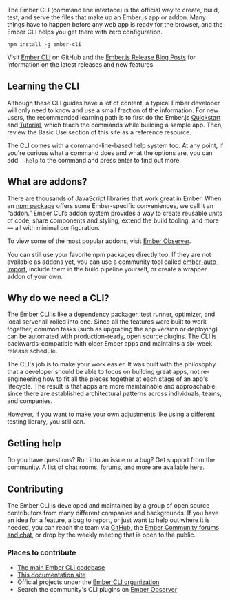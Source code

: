 The Ember CLI (command line interface) is the official way to create, build, test, and serve the files that make up an Ember.js app or addon.
Many things have to happen before any web app is ready for the browser, and the Ember CLI helps you get there with zero configuration.

```shell
npm install -g ember-cli
```

Visit [Ember CLI](https://github.com/ember-cli/ember-cli) on GitHub 
and the [Ember.js Release Blog Posts](https://www.emberjs.com/blog/tags/releases.html)
for information on the latest releases and new features.

## Learning the CLI

Although these CLI guides have a lot of content, a typical Ember developer will only need to know and use a small fraction of the information.
For new users, the recommended learning path is to first do the Ember.js [Quickstart](https://guides.emberjs.com/release/getting-started/quick-start/) and [Tutorial](https://guides.emberjs.com/release/tutorial/ember-cli/), which teach the commands while building a sample app. Then, review the Basic Use section of this site as a reference resource.

The CLI comes with a command-line-based help system too. At any point, if you're curious what a command does and what the options are, you can add `--help` to the command and press enter to find out more.

## What are addons?

There are thousands of JavaScript libraries that work great in Ember. When an [npm package](https://www.npmjs.com/) offers some Ember-specific conveniences, we call it an “addon.” Ember CLI’s addon system provides a way to create reusable units of code, share components and styling, extend the build tooling, and more — all with minimal configuration.

To view some of the most popular addons, visit [Ember Observer](https://emberobserver.com). 

You can still use your favorite npm packages directly too. If they are not available as addons yet, you can use
a community tool called [ember-auto-import](https://github.com/ef4/ember-auto-import), include them in the build pipeline yourself, or create a wrapper addon of your own.

## Why do we need a CLI?

The Ember CLI is like a dependency packager, test runner, optimizer, and local server all rolled into one. Since all the features were built to work together, common tasks (such as upgrading the app version or deploying) can be automated with production-ready, open source plugins. The CLI is backwards-compatible with older Ember apps and maintains a six-week release schedule.

The CLI's job is to make your work easier.
It was built with the philosophy that a developer should be able to focus on building great apps, not re-engineering how to fit all the pieces together at each stage of an app's lifecycle. The result is that apps are more maintainable and approachable, since there are established architectural patterns across individuals, teams, and companies.

However, if you want to make your own adjustments like using a different testing library, you still can.

## Getting help

Do you have questions? Run into an issue or a bug? Get support from the community. A list of chat rooms, forums, and more are available [here](https://www.emberjs.com/community/).

## Contributing

The Ember CLI is developed and maintained by a group of open source contributors from many different companies and backgrounds. If you have an idea for a feature, a bug to report, or just want to help out where it is needed, you can reach the team via [GitHub](https://github.com/ember-cli), the [Ember Community forums and chat](https://www.emberjs.com/community/), or drop by the weekly meeting that is open to the public.

### Places to contribute

- [The main Ember CLI codebase](https://github.com/ember-cli/ember-cli) 
- [This documentation site](https://github.com/ember-learn/cli-guides)
- Official projects under the [Ember CLI organization](https://github.com/ember-cli/) 
- Search the community's CLI plugins on [Ember Observer](https://emberobserver.com)
